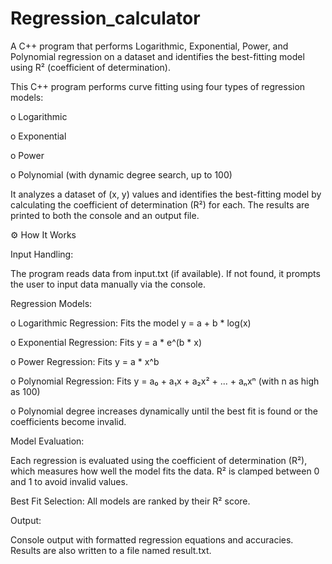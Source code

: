 # Regression_calculator
A C++ program that performs Logarithmic, Exponential, Power, and Polynomial regression on a dataset and identifies the best-fitting model using R² (coefficient of determination).


This C++ program performs curve fitting using four types of regression models:

o Logarithmic

o Exponential

o Power

o Polynomial (with dynamic degree search, up to 100)



It analyzes a dataset of (x, y) values and identifies the best-fitting model by calculating the coefficient of determination (R²) for each. The results are printed to both the console and an output file.






⚙ How It Works

Input Handling:

The program reads data from input.txt (if available).
If not found, it prompts the user to input data manually via the console.

Regression Models:

o Logarithmic Regression: Fits the model y = a + b * log(x)

o Exponential Regression: Fits y = a * e^(b * x)

o Power Regression: Fits y = a * x^b

o Polynomial Regression: Fits y = a₀ + a₁x + a₂x² + ... + aₙxⁿ (with n as high as 100)

o Polynomial degree increases dynamically until the best fit is found or the coefficients become invalid.


Model Evaluation:

Each regression is evaluated using the coefficient of determination (R²), which measures how well the model fits the data.
R² is clamped between 0 and 1 to avoid invalid values.

Best Fit Selection:
All models are ranked by their R² score.

Output:

Console output with formatted regression equations and accuracies.
Results are also written to a file named result.txt.
